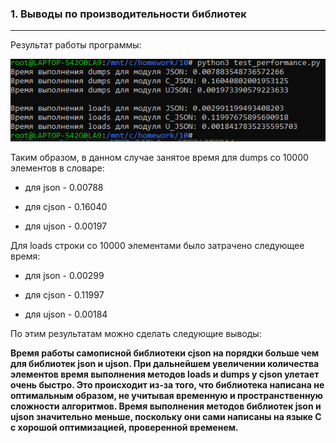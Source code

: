 ### 1. Выводы по производительности библиотек
---

Результат работы программы:

![report](./img/image1.PNG)

Таким образом, в данном случае занятое время для dumps со 10000 элементов в словаре:

- для json - 0.00788

- для cjson - 0.16040

- для ujson - 0.00197

Для loads строки со 10000 элементами было затрачено следующее время:

- для json - 0.00299

- для cjson - 0.11997

- для ujson - 0.00184

По этим результатам можно сделать следующие выводы:

**Время работы самописной библиотеки cjson на порядки больше чем для
библиотек json и ujson. При дальнейшем увеличении количества элементов
время выполнения методов loads и dumps у cjson улетает очень быстро.
Это происходит из-за того, что библиотека написана не оптимальным образом,
не учитывая временную и пространственную сложности алгоритмов. Время 
выполнения методов библиотек json и ujson значительно меньше, поскольку
они сами написаны на языке С с хорошой оптимизацией, проверенной временем.**
